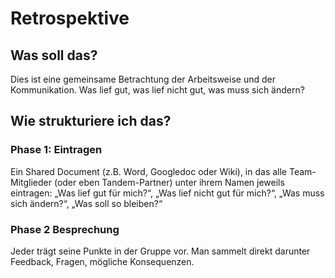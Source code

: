 # Retrospektive

## Was soll das?

Dies ist eine gemeinsame Betrachtung der Arbeitsweise und der Kommunikation. Was lief gut, was lief nicht gut, was muss sich ändern?

## Wie strukturiere ich das?

### Phase 1: Eintragen

Ein Shared Document (z.B. Word, Googledoc oder Wiki), in das alle Team-Mitglieder (oder eben Tandem-Partner) unter ihrem Namen jeweils eintragen: „Was lief gut für mich?“, „Was lief nicht gut für mich?“, „Was muss sich ändern?“, „Was soll so bleiben?“

### Phase 2 Besprechung

Jeder trägt seine Punkte in der Gruppe vor. Man sammelt direkt darunter Feedback, Fragen, mögliche Konsequenzen.
